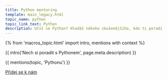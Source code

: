```yaml
---
title: Python mentoring
template: main_legacy.html
topic_name: python
topic_link_text: Python
description: Učíš se Python? Hledáš někoho zkušenějšího, kdo ti poradí, když se zasekneš? Kdo ti ukáže správné postupy a nasměruje tě na kvalitní návody nebo kurzy?
---
```

{% from 'macros_topic.html' import intro, mentions with context %}

{{ intro('Nech si poradit s Pythonem', page.meta.description) }}

{{ mentions(topic, 'Pythonu') }}

<p class="button-compartment">
  <a href="{{ pages|docs_url('club.md')|url }}" class="button">
    Přidej se&nbsp;k&nbsp;nám
  </a>
</p>
